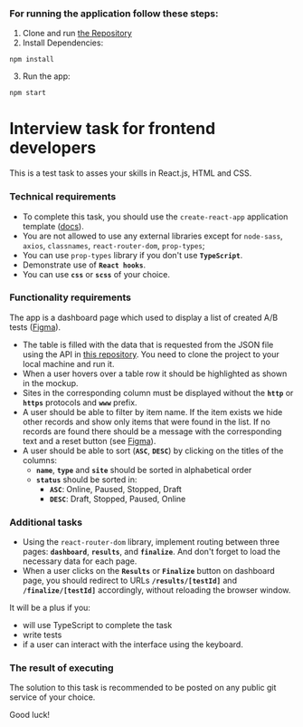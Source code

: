### For running the application follow these steps:

1. Clone and run [the Repository](https://development.kameleoon.net/oivanov/frontend-interview-task-api)
2. Install Dependencies: 
``` 
npm install
```
3. Run the app:
```
npm start
```
# Interview task for frontend developers

This is a test task to asses your skills in React.js, HTML and CSS.

### Technical requirements

- To complete this task, you should use the `create-react-app` application template ([docs](https://create-react-app.dev/docs/getting-started)).
- You are not allowed to use any external libraries except for `node-sass`, `axios`, `classnames`, `react-router-dom`, `prop-types`;
- You can use `prop-types` library if you don't use **`TypeScript`**.
- Demonstrate use of **`React hooks`**.
- You can use **`css`** or **`scss`** of your choice.

### Functionality requirements

The app is a dashboard page which used to display a list of created A/B tests ([Figma](https://www.figma.com/file/PFdFpIajQbuGibIbEYnE3l/Interview-task-for-frontend-developers)).

- The table is filled with the data that is requested from the JSON file using the API in [this repository](https://development.kameleoon.net/oivanov/frontend-interview-task-api). You need to clone the project to your local machine and run it.
- When a user hovers over a table row it should be highlighted as shown in the mockup.
- Sites in the corresponding column must be displayed without the **`http`** or **`https`** protocols and **`www`** prefix.
- A user should be able to filter by item name. If the item exists we hide other
records and show only items that were found in the list. If no records are found there should
be a message with the corresponding text and a reset button (see [Figma](https://www.figma.com/file/PFdFpIajQbuGibIbEYnE3l/Interview-task-for-frontend-developers)).
- A user should be able to sort (**`ASC`**, **`DESC`**) by clicking on the titles of the columns:
  - **`name`**, **`type`** and **`site`** should be sorted in alphabetical order
  - **`status`** should be sorted in:
    - **`ASC`**: Online, Paused, Stopped, Draft
    - **`DESC`**: Draft, Stopped, Paused, Online

### Additional tasks

- Using the `react-router-dom` library, implement routing between three pages: **`dashboard`**, **`results`**, and **`finalize`**. And don't forget to load the necessary data for each page.
- When a user clicks on the **`Results`** or **`Finalize`** button on dashboard page, you should redirect to URLs **`/results/[testId]`** and **`/finalize/[testId]`** accordingly, without reloading the browser window.

It will be a plus if you:
- will use TypeScript to complete the task
- write tests
- if a user can interact with the interface using the keyboard.


### The result of executing

The solution to this task is recommended to be posted on any public git service of your choice.

Good luck!

